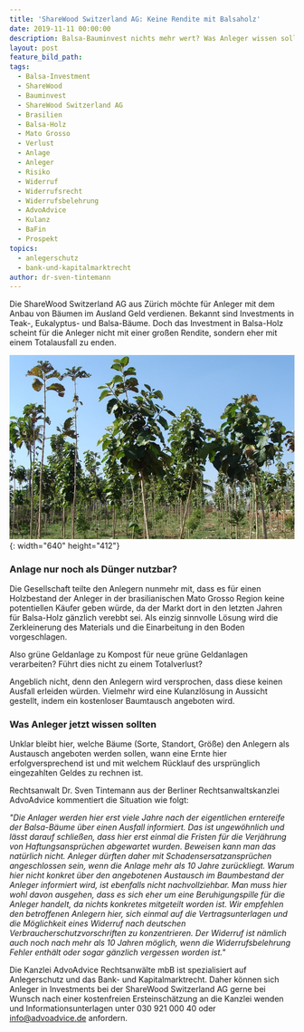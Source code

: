 ```yaml
---
title: 'ShareWood Switzerland AG: Keine Rendite mit Balsaholz'
date: 2019-11-11 00:00:00
description: Balsa-Bauminvest nichts mehr wert? Was Anleger wissen sollten.
layout: post
feature_bild_path:
tags:
  - Balsa-Investment
  - ShareWood
  - Bauminvest
  - ShareWood Switzerland AG
  - Brasilien
  - Balsa-Holz
  - Mato Grosso
  - Verlust
  - Anlage
  - Anleger
  - Risiko
  - Widerruf
  - Widerrufsrecht
  - Widerrufsbelehrung
  - AdvoAdvice
  - Kulanz
  - BaFin
  - Prospekt
topics:
  - anlegerschutz
  - bank-und-kapitalmarktrecht
author: dr-sven-tintemann
---
```


Die ShareWood Switzerland AG aus Z&uuml;rich möchte f&uuml;r Anleger mit dem Anbau von B&auml;umen im Ausland Geld verdienen. Bekannt sind Investments in Teak-, Eukalyptus- und Balsa-B&auml;ume. Doch das Investment in Balsa-Holz scheint f&uuml;r die Anleger nicht mit einer gro&szlig;en Rendite, sondern eher mit einem Totalausfall zu enden.&nbsp;

![](/uploads/teak-plantation-289157-640-1.jpg){: width="640" height="412"}

### Anlage nur noch als D&uuml;nger nutzbar?

Die Gesellschaft teilte den Anlegern nunmehr mit, dass es f&uuml;r einen Holzbestand der Anleger in der brasilianischen Mato Grosso Region keine potentiellen K&auml;ufer geben w&uuml;rde, da der Markt dort in den letzten Jahren f&uuml;r Balsa-Holz g&auml;nzlich verebbt sei. Als einzig sinnvolle Lösung wird die Zerkleinerung des Materials und die Einarbeitung in den Boden vorgeschlagen.&nbsp;

Also gr&uuml;ne Geldanlage zu Kompost f&uuml;r neue gr&uuml;ne Geldanlagen verarbeiten? F&uuml;hrt dies nicht zu einem Totalverlust?&nbsp;

Angeblich nicht, denn den Anlegern wird versprochen, dass diese keinen Ausfall erleiden w&uuml;rden. Vielmehr wird eine Kulanzlösung in Aussicht gestellt, indem ein kostenloser Baumtausch angeboten wird.

### Was Anleger jetzt wissen sollten

Unklar bleibt hier, welche B&auml;ume (Sorte, Standort, Grö&szlig;e) den Anlegern als Austausch angeboten werden sollen, wann eine Ernte hier erfolgversprechend ist und mit welchem R&uuml;cklauf des urspr&uuml;nglich eingezahlten Geldes zu rechnen ist.&nbsp;

Rechtsanwalt Dr. Sven Tintemann aus der Berliner Rechtsanwaltskanzlei AdvoAdvice kommentiert die Situation wie folgt:

*"Die Anlager werden hier erst viele Jahre nach der eigentlichen erntereife der Balsa-B&auml;ume &uuml;ber einen Ausfall informiert. Das ist ungewöhnlich und l&auml;sst darauf schlie&szlig;en, dass hier erst einmal die Fristen f&uuml;r die Verj&auml;hrung von Haftungsanspr&uuml;chen abgewartet wurden. Beweisen kann man das nat&uuml;rlich nicht. Anleger d&uuml;rften daher mit Schadensersatzanspr&uuml;chen angeschlossen sein, wenn die Anlage mehr als 10 Jahre zur&uuml;ckliegt. Warum hier nicht konkret &uuml;ber den angebotenen Austausch im Baumbestand der Anleger informiert wird, ist ebenfalls nicht nachvollziehbar. Man muss hier wohl davon ausgehen, dass es sich eher um eine Beruhigungspille f&uuml;r die Anleger handelt, da nichts konkretes mitgeteilt worden ist. Wir empfehlen den betroffenen Anlegern hier, sich einmal auf die Vertragsunterlagen und die Möglichkeit eines Widerruf nach deutschen Verbraucherschutzvorschriften zu konzentrieren. Der Widerruf ist n&auml;mlich auch noch nach mehr als 10 Jahren möglich, wenn die Widerrufsbelehrung Fehler enth&auml;lt oder sogar g&auml;nzlich vergessen worden ist."*&nbsp;

Die Kanzlei AdvoAdvice Rechtsanw&auml;lte mbB ist spezialisiert auf Anlegerschutz und das Bank- und Kapitalmarktrecht. Daher können sich Anleger in Investments bei der ShareWood Switzerland AG gerne bei Wunsch nach einer kostenfreien Ersteinsch&auml;tzung an die Kanzlei wenden und Informationsunterlagen unter 030 921 000 40 oder info@advoadvice.de anfordern.&nbsp;